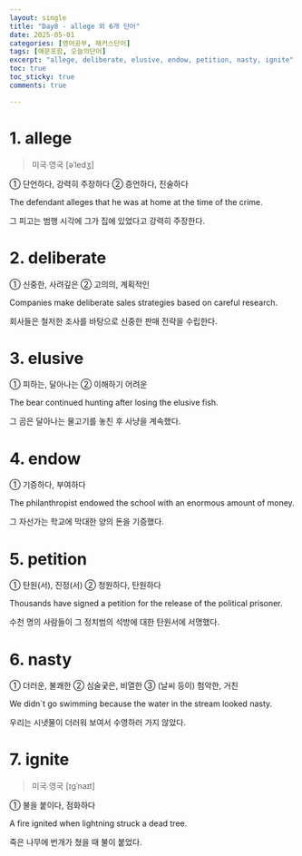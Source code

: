```yaml
---
layout: single
title: "Day8 - allege 외 6개 단어"
date: 2025-05-01
categories: [영어공부, 해커스단어]
tags: [예문포함, 오늘의단어]
excerpt: "allege, deliberate, elusive, endow, petition, nasty, ignite"
toc: true
toc_sticky: true
comments: true

---
```


# 1. allege
> 미국∙영국 [əˈledʒ]

① 단언하다, 강력히 주장하다 ② 증언하다, 진술하다

The defendant alleges that he was at home at the time of the crime.

그 피고는 범행 시각에 그가 집에 있었다고 강력히 주장한다.


# 2. deliberate
① 신중한, 사려깊은 ② 고의의, 계획적인

Companies make deliberate sales strategies based on careful research.

회사들은 철저한 조사를 바탕으로 신중한 판매 전략을 수립한다.

# 3. elusive
① 피하는, 달아나는 ② 이해하기 어려운

The bear continued hunting after losing the elusive fish.

그 곰은 달아나는 물고기를 놓친 후 사냥을 계속했다.

# 4. endow
① 기증하다, 부여하다

The philanthropist endowed the school with an enormous amount of money.

그 자선가는 학교에 막대한 양의 돈을 기증했다.

# 5. petition
① 탄원(서), 진정(서) ② 청원하다, 탄원하다

Thousands have signed a petition for the release of the political prisoner.

수천 명의 사람들이 그 정치범의 석방에 대한 탄원서에 서명했다.

# 6. nasty
① 더러운, 불쾌한 ② 심술궂은, 비열한 ③ (날씨 등이) 험악한, 거친

We didn`t go swimming because the water in the stream looked nasty.

우리는 시냇물이 더러워 보여서 수영하러 가지 않았다.

# 7. ignite
> 미국∙영국 [ɪɡˈnaɪt]

① 불을 붙이다, 점화하다

A fire ignited when lightning struck a dead tree.

죽은 나무에 번개가 쳤을 때 불이 붙었다.